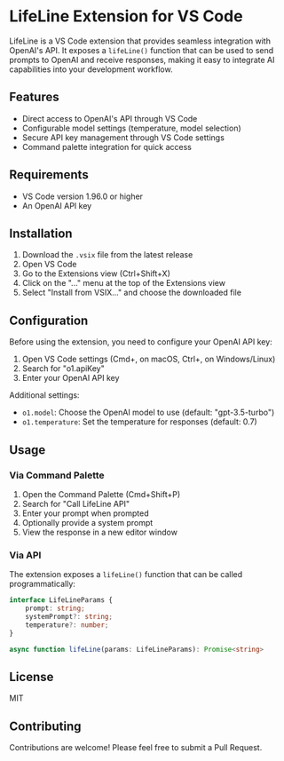 # LifeLine Extension for VS Code

LifeLine is a VS Code extension that provides seamless integration with OpenAI's API. It exposes a `lifeLine()` function that can be used to send prompts to OpenAI and receive responses, making it easy to integrate AI capabilities into your development workflow.

## Features

- Direct access to OpenAI's API through VS Code
- Configurable model settings (temperature, model selection)
- Secure API key management through VS Code settings
- Command palette integration for quick access

## Requirements

- VS Code version 1.96.0 or higher
- An OpenAI API key

## Installation

1. Download the `.vsix` file from the latest release
2. Open VS Code
3. Go to the Extensions view (Ctrl+Shift+X)
4. Click on the "..." menu at the top of the Extensions view
5. Select "Install from VSIX..." and choose the downloaded file

## Configuration

Before using the extension, you need to configure your OpenAI API key:

1. Open VS Code settings (Cmd+, on macOS, Ctrl+, on Windows/Linux)
2. Search for "o1.apiKey"
3. Enter your OpenAI API key

Additional settings:
- `o1.model`: Choose the OpenAI model to use (default: "gpt-3.5-turbo")
- `o1.temperature`: Set the temperature for responses (default: 0.7)

## Usage

### Via Command Palette
1. Open the Command Palette (Cmd+Shift+P)
2. Search for "Call LifeLine API"
3. Enter your prompt when prompted
4. Optionally provide a system prompt
5. View the response in a new editor window

### Via API
The extension exposes a `lifeLine()` function that can be called programmatically:

```typescript
interface LifeLineParams {
    prompt: string;
    systemPrompt?: string;
    temperature?: number;
}

async function lifeLine(params: LifeLineParams): Promise<string>
```

## License

MIT

## Contributing

Contributions are welcome! Please feel free to submit a Pull Request.
